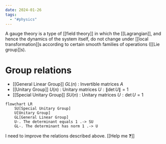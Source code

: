 ```yaml
---
date: 2024-01-26
tags:
  - "#physics"
---
```

A gauge theory is a type of [[field theory]] in which the [[Lagrangian]], and hence the dynamics of the system itself, do not change under [[local transformation]]s according to certain smooth families of operations ([[Lie group]]s).

# Group relations

- [[General Linear Group]] $GL(n)$ : Invertible matrices $A$
- [[Unitary Group]] $U(n)$ : Unitary matrices $U: \| \det U \| = 1$  
- [[Special Unitary Group]] $SU(n)$ : Unitary matrices $U: \det U = 1$ 

```mermaid
flowchart LR
    SU[Special Unitary Group]
    U[Unitary Group]
    GL[General Linear Group]
	U-. The determinant equals 1 .-> SU
	GL-. The determinant has norm 1 .-> U
```

I need to improve the relations described above. [[Help me ❓]]
